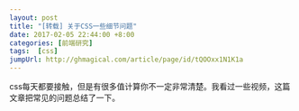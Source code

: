 ```yaml
---
layout: post
title: "[转载] 关于CSS一些细节问题"
date: 2017-02-05 22:44:00 +8:00
categories: [前端研究]
tags:  [css]
jumpUrl: http://ghmagical.com/article/page/id/tQOOxx1N1K1a
---
```


css每天都要接触，但是有很多值计算你不一定非常清楚。我看过一些视频，这篇文章把常见的问题总结了一下。